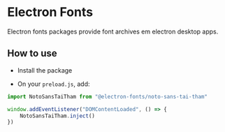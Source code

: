 # Electron Fonts

Electron fonts packages provide font archives em electron desktop apps.

## How to use

* Install the package

* On your `preload.js`, add:

```ts
import NotoSansTaiTham from "@electron-fonts/noto-sans-tai-tham"

window.addEventListener("DOMContentLoaded", () => {
    NotoSansTaiTham.inject()
})
```